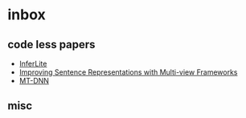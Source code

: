 # inbox

## code less papers

* [InferLite](http://aclweb.org/anthology/D18-1524)
* [Improving Sentence Representations with Multi-view Frameworks](https://arxiv.org/abs/1810.01064)
* [MT-DNN](https://arxiv.org/abs/1901.11504)

## misc
